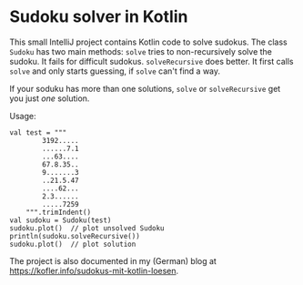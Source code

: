 # Sudoku solver in Kotlin

This small IntelliJ project contains Kotlin code to solve sudokus. The class `Sudoku` has two main methods: `solve` tries to non-recursively solve the sudoku. It fails for difficult sudokus. `solveRecursive` does better. It first calls `solve` and only starts guessing, if `solve` can't find a way.

If your soduku has more than one solutions, `solve` or `solveRecursive` get you just *one* solution.

Usage:

```
val test = """
        3192.....
        ......7.1
        ...63....
        67.8.35..
        9.......3
        ..21.5.47
        ....62...
        2.3......
        .....7259
    """.trimIndent()
val sudoku = Sudoku(test)
sudoku.plot()  // plot unsolved Sudoku
println(sudoku.solveRecursive())
sudoku.plot()  // plot solution
```

The project is also documented in my (German) blog at <https://kofler.info/sudokus-mit-kotlin-loesen>.
